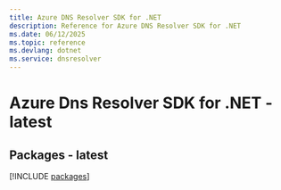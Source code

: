 ```yaml
---
title: Azure DNS Resolver SDK for .NET
description: Reference for Azure DNS Resolver SDK for .NET
ms.date: 06/12/2025
ms.topic: reference
ms.devlang: dotnet
ms.service: dnsresolver
---
```

# Azure Dns Resolver SDK for .NET - latest
## Packages - latest
[!INCLUDE [packages](dns-resolver-index.md)]